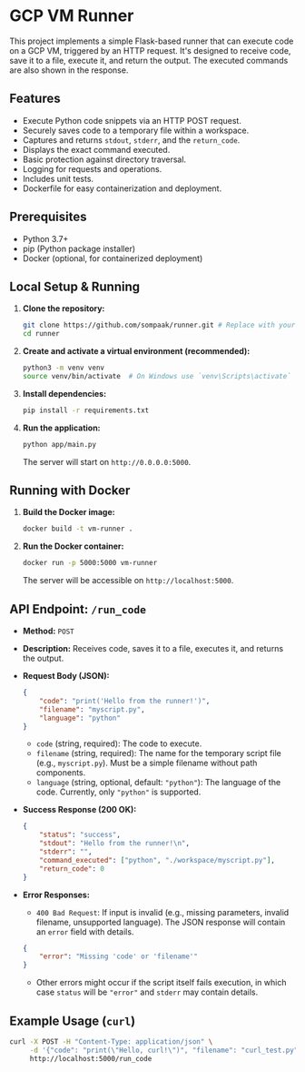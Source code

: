 # GCP VM Runner

This project implements a simple Flask-based runner that can execute code on a GCP VM, triggered by an HTTP request. It's designed to receive code, save it to a file, execute it, and return the output. The executed commands are also shown in the response.

## Features

- Execute Python code snippets via an HTTP POST request.
- Securely saves code to a temporary file within a workspace.
- Captures and returns `stdout`, `stderr`, and the `return_code`.
- Displays the exact command executed.
- Basic protection against directory traversal.
- Logging for requests and operations.
- Includes unit tests.
- Dockerfile for easy containerization and deployment.

## Prerequisites

- Python 3.7+
- pip (Python package installer)
- Docker (optional, for containerized deployment)

## Local Setup & Running

1.  **Clone the repository:**
    ```bash
    git clone https://github.com/sompaak/runner.git # Replace with your actual URL if different
    cd runner
    ```
2.  **Create and activate a virtual environment (recommended):**
    ```bash
    python3 -m venv venv
    source venv/bin/activate  # On Windows use `venv\Scripts\activate`
    ```
3.  **Install dependencies:**
    ```bash
    pip install -r requirements.txt
    ```
4.  **Run the application:**
    ```bash
    python app/main.py
    ```
    The server will start on `http://0.0.0.0:5000`.

## Running with Docker

1.  **Build the Docker image:**
    ```bash
    docker build -t vm-runner .
    ```
2.  **Run the Docker container:**
    ```bash
    docker run -p 5000:5000 vm-runner
    ```
    The server will be accessible on `http://localhost:5000`.

## API Endpoint: `/run_code`

-   **Method:** `POST`
-   **Description:** Receives code, saves it to a file, executes it, and returns the output.
-   **Request Body (JSON):**
    ```json
    {
        "code": "print('Hello from the runner!')",
        "filename": "myscript.py",
        "language": "python" 
    }
    ```
    -   `code` (string, required): The code to execute.
    -   `filename` (string, required): The name for the temporary script file (e.g., `myscript.py`). Must be a simple filename without path components.
    -   `language` (string, optional, default: `"python"`): The language of the code. Currently, only `"python"` is supported.

-   **Success Response (200 OK):**
    ```json
    {
        "status": "success",
        "stdout": "Hello from the runner!\n",
        "stderr": "",
        "command_executed": ["python", "./workspace/myscript.py"],
        "return_code": 0
    }
    ```
-   **Error Responses:**
    -   `400 Bad Request`: If input is invalid (e.g., missing parameters, invalid filename, unsupported language). The JSON response will contain an `error` field with details.
    ```json
    {
        "error": "Missing 'code' or 'filename'"
    }
    ```
    -   Other errors might occur if the script itself fails execution, in which case `status` will be `"error"` and `stderr` may contain details.

## Example Usage (`curl`)

```bash
curl -X POST -H "Content-Type: application/json" \
     -d '{"code": "print(\"Hello, curl!\")", "filename": "curl_test.py"}' \
     http://localhost:5000/run_code
```
